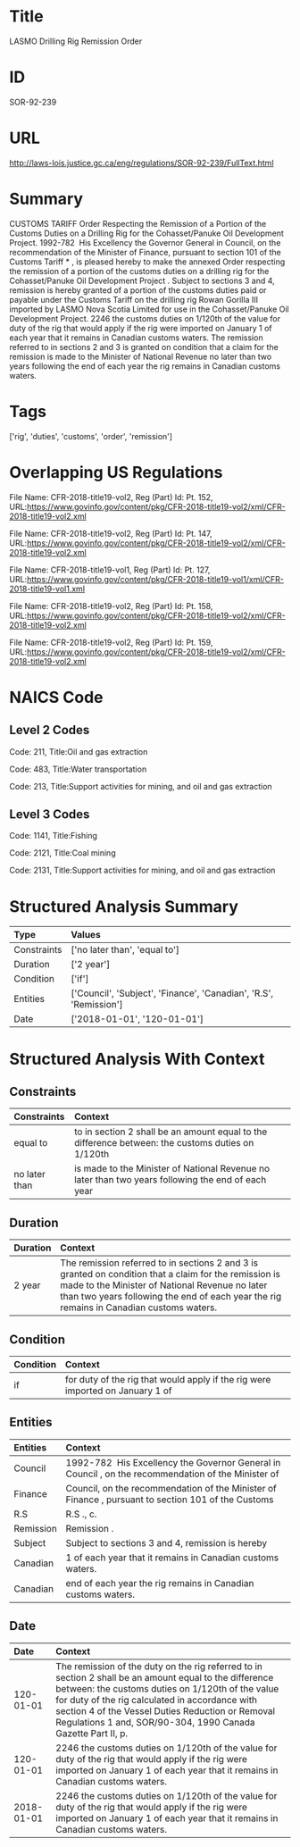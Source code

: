 # Title
LASMO Drilling Rig Remission Order


# ID
SOR-92-239

# URL
http://laws-lois.justice.gc.ca/eng/regulations/SOR-92-239/FullText.html


# Summary
CUSTOMS TARIFF Order Respecting the Remission of a Portion of the Customs Duties on a Drilling Rig for the Cohasset/Panuke Oil Development Project.
1992-782  His Excellency the Governor General in Council, on the recommendation of the Minister of Finance, pursuant to section 101 of the  Customs Tariff * , is pleased hereby to make the annexed  Order respecting the remission of a portion of the customs duties on a drilling rig for the Cohasset/Panuke Oil Development Project .
Subject to sections 3 and 4, remission is hereby granted of a portion of the customs duties paid or payable under the  Customs Tariff  on the drilling rig Rowan Gorilla III imported by LASMO Nova Scotia Limited for use in the Cohasset/Panuke Oil Development Project.
2246 the customs duties on 1/120th of the value for duty of the rig that would apply if the rig were imported on January 1 of each year that it remains in Canadian customs waters.
The remission referred to in sections 2 and 3 is granted on condition that a claim for the remission is made to the Minister of National Revenue no later than two years following the end of each year the rig remains in Canadian customs waters.


# Tags
['rig', 'duties', 'customs', 'order', 'remission']


# Overlapping US Regulations
File Name: CFR-2018-title19-vol2, Reg (Part) Id: Pt. 152, URL:https://www.govinfo.gov/content/pkg/CFR-2018-title19-vol2/xml/CFR-2018-title19-vol2.xml

File Name: CFR-2018-title19-vol2, Reg (Part) Id: Pt. 147, URL:https://www.govinfo.gov/content/pkg/CFR-2018-title19-vol2/xml/CFR-2018-title19-vol2.xml

File Name: CFR-2018-title19-vol1, Reg (Part) Id: Pt. 127, URL:https://www.govinfo.gov/content/pkg/CFR-2018-title19-vol1/xml/CFR-2018-title19-vol1.xml

File Name: CFR-2018-title19-vol2, Reg (Part) Id: Pt. 158, URL:https://www.govinfo.gov/content/pkg/CFR-2018-title19-vol2/xml/CFR-2018-title19-vol2.xml

File Name: CFR-2018-title19-vol2, Reg (Part) Id: Pt. 159, URL:https://www.govinfo.gov/content/pkg/CFR-2018-title19-vol2/xml/CFR-2018-title19-vol2.xml




# NAICS Code
## Level 2 Codes
Code: 211, Title:Oil and gas extraction

Code: 483, Title:Water transportation

Code: 213, Title:Support activities for mining, and oil and gas extraction




## Level 3 Codes
Code: 1141, Title:Fishing

Code: 2121, Title:Coal mining

Code: 2131, Title:Support activities for mining, and oil and gas extraction







# Structured Analysis Summary
| Type        | Values                                                            |
|:------------|:------------------------------------------------------------------|
| Constraints | ['no later than', 'equal to']                                     |
| Duration    | ['2 year']                                                        |
| Condition   | ['if']                                                            |
| Entities    | ['Council', 'Subject', 'Finance', 'Canadian', 'R.S', 'Remission'] |
| Date        | ['2018-01-01', '120-01-01']                                       |


# Structured Analysis With Context
 


## Constraints
| Constraints   | Context                                                                                            |
|:--------------|:---------------------------------------------------------------------------------------------------|
| equal to      | to in section 2 shall be an amount equal to the difference between: the customs duties on 1/120th  |
| no later than | is made to the Minister of National Revenue no later than two years following the end of each year |


## Duration
| Duration   | Context                                                                                                                                                                                                                                             |
|:-----------|:----------------------------------------------------------------------------------------------------------------------------------------------------------------------------------------------------------------------------------------------------|
| 2 year     | The remission referred to in sections 2 and 3 is granted on condition that a claim for the remission is made to the Minister of National Revenue no later than two years following the end of each year the rig remains in Canadian customs waters. |


## Condition
| Condition   | Context                                                                       |
|:------------|:------------------------------------------------------------------------------|
| if          | for duty of the rig that would apply if the rig were imported on January 1 of |


## Entities
| Entities   | Context                                                                                              |
|:-----------|:-----------------------------------------------------------------------------------------------------|
| Council    | 1992-782  His Excellency the Governor General in  Council , on the recommendation of the Minister of |
| Finance    | Council, on the recommendation of the Minister of Finance , pursuant to section 101 of the Customs   |
| R.S        | R.S ., c.                                                                                            |
| Remission  | Remission .                                                                                          |
| Subject    | Subject to sections 3 and 4, remission is hereby                                                     |
| Canadian   | 1 of each year that it remains in Canadian  customs waters.                                          |
| Canadian   | end of each year the rig remains in Canadian  customs waters.                                        |


## Date
| Date       | Context                                                                                                                                                                                                                                                                                                                               |
|:-----------|:--------------------------------------------------------------------------------------------------------------------------------------------------------------------------------------------------------------------------------------------------------------------------------------------------------------------------------------|
| 120-01-01  | The remission of the duty on the rig referred to in section 2 shall be an amount equal to the difference between: the customs duties on 1/120th of the value for duty of the rig calculated in accordance with section 4 of the  Vessel Duties Reduction or Removal Regulations 1  and, SOR/90-304, 1990  Canada Gazette  Part II, p. |
| 120-01-01  | 2246 the customs duties on 1/120th of the value for duty of the rig that would apply if the rig were imported on January 1 of each year that it remains in Canadian customs waters.                                                                                                                                                   |
| 2018-01-01 | 2246 the customs duties on 1/120th of the value for duty of the rig that would apply if the rig were imported on January 1 of each year that it remains in Canadian customs waters.                                                                                                                                                   |


